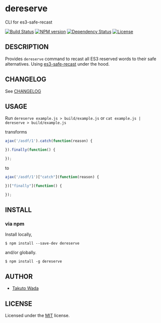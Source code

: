 dereserve
================================

CLI for es3-safe-recast

[![Build Status][travis-image]][travis-url]
[![NPM version][npm-image]][npm-url]
[![Dependency Status][depstat-image]][depstat-url]
[![License][license-image]][license-url]


DESCRIPTION
---------------------------------------

Provides `dereserve` command to recast all ES3 reserved words to their safe alternatives. Using [es3-safe-recast](https://github.com/stefanpenner/es3-safe-recast) under the hood.


CHANGELOG
---------------------------------------
See [CHANGELOG](https://github.com/twada/dereserve/blob/master/CHANGELOG.md)


USAGE
---------------------------------------

Run `dereserve example.js > build/example.js` or `cat example.js | dereserve > build/example.js`

transforms

```javascript
ajax('/asdf/1').catch(function(reason) {

}).finally(function() {

});
```

to

```javascript
ajax('/asdf/1')["catch"](function(reason) {

})["finally"](function() {

});
```


INSTALL
---------------------------------------

### via npm

Install locally,

    $ npm install --save-dev dereserve

and/or globally.

    $ npm install -g dereserve


AUTHOR
---------------------------------------
* [Takuto Wada](https://github.com/twada)


LICENSE
---------------------------------------
Licensed under the [MIT](https://twada.mit-license.org/2014-2016) license.


[npm-url]: https://npmjs.org/package/dereserve
[npm-image]: https://badge.fury.io/js/dereserve.svg

[travis-url]: https://travis-ci.org/twada/dereserve
[travis-image]: https://secure.travis-ci.org/twada/dereserve.svg?branch=master

[depstat-url]: https://gemnasium.com/twada/dereserve
[depstat-image]: https://gemnasium.com/twada/dereserve.svg

[license-url]: https://twada.mit-license.org/2014-2016
[license-image]: https://img.shields.io/badge/license-MIT-brightgreen.svg
